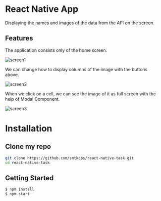 # React Native App
Displaying the names and images of the data from the API on the screen.

## Features
The application consists only of the home screen.

![screen1](https://user-images.githubusercontent.com/46901031/195466025-811b52d1-1472-4aa6-a3ef-4359adedf4b8.PNG)

We can change how to display columns of the image with the buttons above.

![screen2](https://user-images.githubusercontent.com/46901031/195466027-143d151e-acca-43a0-80be-ff523712b3aa.PNG)

When we click on a cell, we can see the image of it as full screen with the help of Modal Component.

![screen3](https://user-images.githubusercontent.com/46901031/195466836-bb71242f-7752-4eda-8774-1001713a3d62.PNG)


# Installation
## Clone my repo
```bash
git clone https://github.com/smtkcbs/react-native-task.git
cd react-native-task
```
## Getting Started
```bash
$ npm install
$ npm start
```

  

